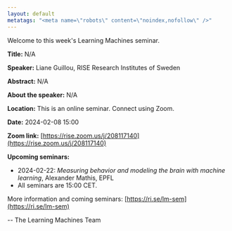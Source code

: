 ```yaml
---
layout: default
metatags: "<meta name=\"robots\" content=\"noindex,nofollow\" />"
---
```

Welcome to this week's Learning Machines seminar.

**Title:** N/A

**Speaker:** Liane Guillou, RISE Research Institutes of Sweden

**Abstract:** N/A

**About the speaker:** N/A

**Location:** This is an online seminar. Connect using Zoom.

**Date:** 2024-02-08 15:00

**Zoom link:** [https://rise.zoom.us/j/208117140](https://rise.zoom.us/j/208117140)

**Upcoming seminars:**

* 2024-02-22: *Measuring behavior and modeling the brain with machine learning*, Alexander Mathis, EPFL
* All seminars are 15:00 CET.

More information and coming seminars: [https://ri.se/lm-sem](https://ri.se/lm-sem)

-- The Learning Machines Team

